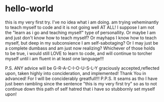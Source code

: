 # hello-world
this is my very first try. I've no idea what i am doing. am trying veheminantly to teach myself to code and it is not going well AT ALL! I suppose I am not the "learn as i go and teaching myself" type of personallity. Or maybe I am and just don't know how to teach myself? Or mayhaps I know how to teach myself, but deep in my subconsience I am self-sabotaging? Or I may just be a complete dumbass and am just now realizing? Whichever of those holds to be true, i would still LOVE to learn to code, and will continue to torcher myself until i am fluent in at least one language!!! 

P.S.
  ANY advice will be G-R-A-C-I-O-U-S-L-Y graciously accepted,reflected upon, taken highly into concideration, and implemented! Thank You in advanced! For I will be conciderably greatfull!!!
  P.P.S.
        It seams as tho I have just been rambling since the sentence "this is my very first try" so as to not continue down this path of self hatred that i have so stubbornly set myself upon!
